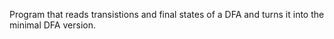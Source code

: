 Program that reads transistions and final states of a DFA and turns it into the minimal DFA version.
